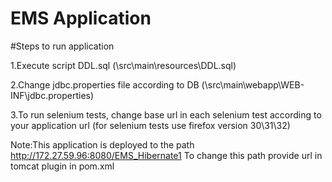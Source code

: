 # EMS Application


#Steps to run application

1.Execute script DDL.sql (\src\main\resources\DDL.sql)

2.Change jdbc.properties file according to DB (\src\main\webapp\WEB-INF\jdbc.properties)

3.To run selenium tests, change base url in each selenium test according to your application url
	(for selenium tests use firefox version 30\31\32)

Note:This application is deployed to the path http://172.27.59.96:8080/EMS_Hibernate1
	 To change this path provide url in tomcat plugin in pom.xml